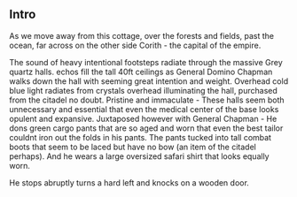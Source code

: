 ## Intro

As we move away from this cottage, over the forests and fields, past the ocean, far across on the other side Corith - the capital of the empire.

The sound of heavy intentional footsteps radiate through the massive Grey quartz halls. echos fill the tall 40ft ceilings as General Domino Chapman walks down the hall with seeming great intention and weight. Overhead cold blue light radiates from crystals overhead illuminating the hall, purchased from the citadel no doubt.  Pristine and immaculate - These halls seem both unnecessary and essential that even the medical center of the base looks opulent and expansive. Juxtaposed however with General Chapman - He dons green cargo pants that are so aged and worn that even the best tailor couldnt iron out the folds in his pants. The pants tucked into tall combat boots that seem to be laced but have no bow (an item of the citadel perhaps).  And he wears a large oversized safari shirt that looks equally worn. 

He stops abruptly turns a hard left and knocks on a wooden door.